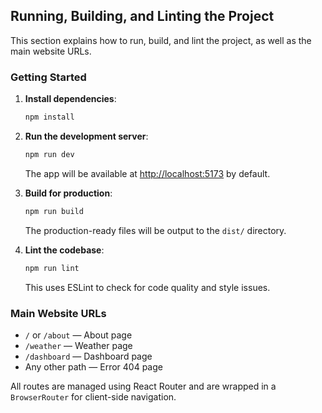 ## Running, Building, and Linting the Project

This section explains how to run, build, and lint the project, as well as the main website URLs.

### Getting Started

1. **Install dependencies**:

   ```bash
   npm install
   ```

2. **Run the development server**:

   ```bash
   npm run dev
   ```

   The app will be available at [http://localhost:5173](http://localhost:5173) by default.

3. **Build for production**:

   ```bash
   npm run build
   ```

   The production-ready files will be output to the `dist/` directory.

4. **Lint the codebase**:
   ```bash
   npm run lint
   ```
   This uses ESLint to check for code quality and style issues.

### Main Website URLs

- `/` or `/about` &mdash; About page
- `/weather` &mdash; Weather page
- `/dashboard` &mdash; Dashboard page
- Any other path &mdash; Error 404 page

All routes are managed using React Router and are wrapped in a `BrowserRouter` for client-side navigation.
